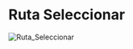 # Ruta Seleccionar
![Ruta_Seleccionar](https://user-images.githubusercontent.com/56943051/69021645-85022780-0986-11ea-9acf-8117ac6f8ee4.png)

